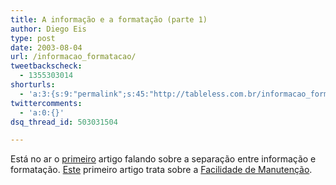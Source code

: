 ```yaml
---
title: A informação e a formatação (parte 1)
author: Diego Eis
type: post
date: 2003-08-04
url: /informacao_formatacao/
tweetbackscheck:
  - 1355303014
shorturls:
  - 'a:3:{s:9:"permalink";s:45:"http://tableless.com.br/informacao_formatacao";s:7:"tinyurl";s:26:"http://tinyurl.com/3ft25tq";s:4:"isgd";s:19:"http://is.gd/QO6L9e";}'
twittercomments:
  - 'a:0:{}'
dsq_thread_id: 503031504

---
```

Está no ar o [primeiro][1] artigo falando sobre a separação entre informação e formatação. [Este][1] primeiro artigo trata sobre a [Facilidade de Manutenção][1].

 [1]: http://tableless.com.br/artigos/infoform.asp "Facilidade de Manutenção"